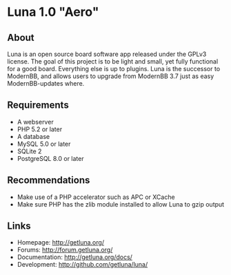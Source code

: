 # Luna 1.0 "Aero"

## About
Luna is an open source board software app released under the GPLv3 license. The goal of this project is to be light and small, yet fully functional for a good board. Everything else is up to plugins. Luna is the successor to ModernBB, and allows users to upgrade from ModernBB 3.7 just as easy ModernBB-updates where.

## Requirements
 - A webserver
 - PHP 5.2 or later
 - A database
  - MySQL 5.0 or later 
  - SQLite 2
  - PostgreSQL 8.0 or later

## Recommendations
 - Make use of a PHP accelerator such as APC or XCache
 - Make sure PHP has the zlib module installed to allow Luna to gzip output

## Links
 - Homepage: http://getluna.org/
 - Forums: http://forum.getluna.org/
 - Documentation: http://getluna.org/docs/
 - Development: http://github.com/getluna/luna/